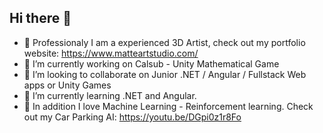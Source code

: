## Hi there 👋

- 💬 Professionaly I am a experienced 3D Artist, check out my portfolio website: https://www.matteartstudio.com/
- 🔭 I’m currently working on Calsub - Unity Mathematical Game
- 👯 I’m looking to collaborate on Junior .NET / Angular / Fullstack Web apps or Unity Games
- 🌱 I’m currently learning .NET and Angular.
- 🤖 In addition I love Machine Learning - Reinforcement learning. Check out my Car Parking AI: https://youtu.be/DGpi0z1r8Fo
